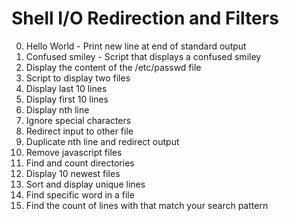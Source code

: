 # Shell I/O Redirection and Filters
0. Hello World - Print new line at end of standard output
1. Confused smiley - Script that displays a confused smiley
2. Display the content of the /etc/passwd file
3. Script to display two files
4. Display last 10 lines
5. Display first 10 lines
6. Display nth line
7. Ignore special characters
8. Redirect input to other file
9. Duplicate nth line and redirect output
10. Remove javascript files
11. Find and count directories
12. Display 10 newest files
13. Sort and display unique lines
14. Find specific word in a file
15. Find the count of lines with that match your search pattern
